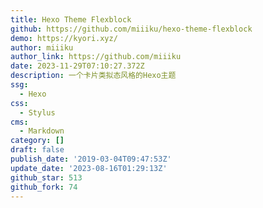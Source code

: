 ```yaml
---
title: Hexo Theme Flexblock
github: https://github.com/miiiku/hexo-theme-flexblock
demo: https://kyori.xyz/
author: miiiku
author_link: https://github.com/miiiku
date: 2023-11-29T07:10:27.372Z
description: 一个卡片类拟态风格的Hexo主题
ssg:
  - Hexo
css:
  - Stylus
cms:
  - Markdown
category: []
draft: false
publish_date: '2019-03-04T09:47:53Z'
update_date: '2023-08-16T01:29:13Z'
github_star: 513
github_fork: 74
---
```

